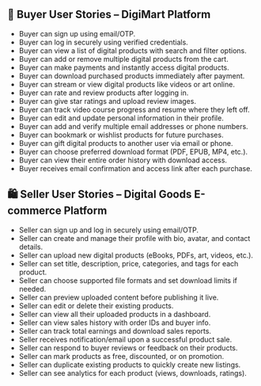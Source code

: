 ## 📌 Buyer User Stories – DigiMart Platform

- Buyer can sign up using email/OTP.
- Buyer can log in securely using verified credentials.
- Buyer can view a list of digital products with search and filter options.
- Buyer can add or remove multiple digital products from the cart.
- Buyer can make payments and instantly access digital products.
- Buyer can download purchased products immediately after payment.
- Buyer can stream or view digital products like videos or art online.
- Buyer can rate and review products after logging in.
- Buyer can give star ratings and upload review images.
- Buyer can track video course progress and resume where they left off.
- Buyer can edit and update personal information in their profile.
- Buyer can add and verify multiple email addresses or phone numbers.
- Buyer can bookmark or wishlist products for future purchases.
- Buyer can gift digital products to another user via email or phone.
- Buyer can choose preferred download format (PDF, EPUB, MP4, etc.).
- Buyer can view their entire order history with download access.
- Buyer receives email confirmation and access link after each purchase.



## 🛍️ Seller User Stories – Digital Goods E-commerce Platform

- Seller can sign up and log in securely using email/OTP.
- Seller can create and manage their profile with bio, avatar, and contact details.
- Seller can upload new digital products (eBooks, PDFs, art, videos, etc.).
- Seller can set title, description, price, categories, and tags for each product.
- Seller can choose supported file formats and set download limits if needed.
- Seller can preview uploaded content before publishing it live.
- Seller can edit or delete their existing products.
- Seller can view all their uploaded products in a dashboard.
- Seller can view sales history with order IDs and buyer info.
- Seller can track total earnings and download sales reports.
- Seller receives notification/email upon a successful product sale.
- Seller can respond to buyer reviews or feedback on their products.
- Seller can mark products as free, discounted, or on promotion.
- Seller can duplicate existing products to quickly create new listings.
- Seller can see analytics for each product (views, downloads, ratings).